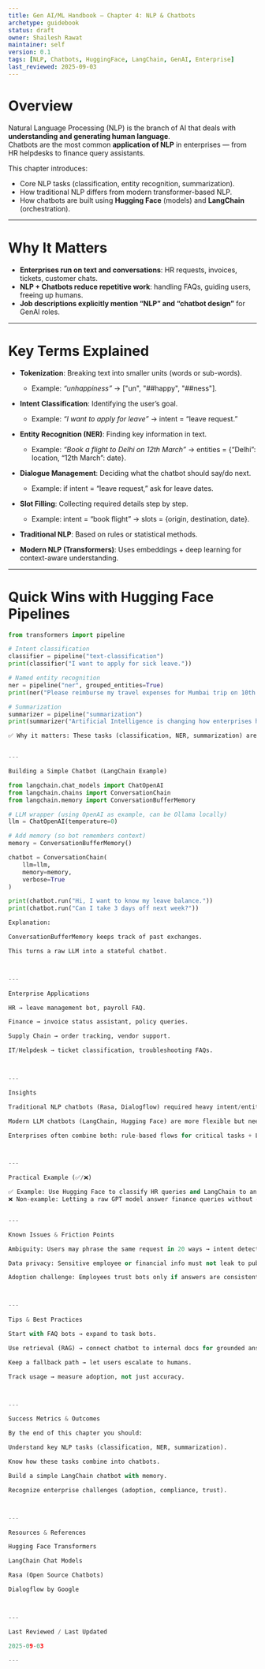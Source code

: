 ```yaml
---
title: Gen AI/ML Handbook – Chapter 4: NLP & Chatbots
archetype: guidebook
status: draft
owner: Shailesh Rawat
maintainer: self
version: 0.1
tags: [NLP, Chatbots, HuggingFace, LangChain, GenAI, Enterprise]
last_reviewed: 2025-09-03
---
```


# Overview
Natural Language Processing (NLP) is the branch of AI that deals with **understanding and generating human language**.  
Chatbots are the most common **application of NLP** in enterprises — from HR helpdesks to finance query assistants.  

This chapter introduces:
- Core NLP tasks (classification, entity recognition, summarization).  
- How traditional NLP differs from modern transformer-based NLP.  
- How chatbots are built using **Hugging Face** (models) and **LangChain** (orchestration).  

---

# Why It Matters
- **Enterprises run on text and conversations**: HR requests, invoices, tickets, customer chats.  
- **NLP + Chatbots reduce repetitive work**: handling FAQs, guiding users, freeing up humans.  
- **Job descriptions explicitly mention “NLP” and “chatbot design”** for GenAI roles.  

---

# Key Terms Explained
- **Tokenization**: Breaking text into smaller units (words or sub-words).  
  - Example: *“unhappiness”* → ["un", "##happy", "##ness"].  

- **Intent Classification**: Identifying the user’s goal.  
  - Example: *“I want to apply for leave”* → intent = “leave request.”  

- **Entity Recognition (NER)**: Finding key information in text.  
  - Example: *“Book a flight to Delhi on 12th March”* → entities = {“Delhi”: location, “12th March”: date}.  

- **Dialogue Management**: Deciding what the chatbot should say/do next.  
  - Example: if intent = “leave request,” ask for leave dates.  

- **Slot Filling**: Collecting required details step by step.  
  - Example: intent = “book flight” → slots = {origin, destination, date}.  

- **Traditional NLP**: Based on rules or statistical methods.  
- **Modern NLP (Transformers)**: Uses embeddings + deep learning for context-aware understanding.  

---

# Quick Wins with Hugging Face Pipelines
```python
from transformers import pipeline

# Intent classification
classifier = pipeline("text-classification")
print(classifier("I want to apply for sick leave."))

# Named entity recognition
ner = pipeline("ner", grouped_entities=True)
print(ner("Please reimburse my travel expenses for Mumbai trip on 10th April."))

# Summarization
summarizer = pipeline("summarization")
print(summarizer("Artificial Intelligence is changing how enterprises handle HR and Finance by automating tasks."))

✅ Why it matters: These tasks (classification, NER, summarization) are the building blocks of chatbots.


---

Building a Simple Chatbot (LangChain Example)

from langchain.chat_models import ChatOpenAI
from langchain.chains import ConversationChain
from langchain.memory import ConversationBufferMemory

# LLM wrapper (using OpenAI as example, can be Ollama locally)
llm = ChatOpenAI(temperature=0)

# Add memory (so bot remembers context)
memory = ConversationBufferMemory()

chatbot = ConversationChain(
    llm=llm,
    memory=memory,
    verbose=True
)

print(chatbot.run("Hi, I want to know my leave balance."))
print(chatbot.run("Can I take 3 days off next week?"))

Explanation:

ConversationBufferMemory keeps track of past exchanges.

This turns a raw LLM into a stateful chatbot.



---

Enterprise Applications

HR → leave management bot, payroll FAQ.

Finance → invoice status assistant, policy queries.

Supply Chain → order tracking, vendor support.

IT/Helpdesk → ticket classification, troubleshooting FAQs.



---

Insights

Traditional NLP chatbots (Rasa, Dialogflow) required heavy intent/entity design.

Modern LLM chatbots (LangChain, Hugging Face) are more flexible but need guardrails to avoid hallucinations.

Enterprises often combine both: rule-based flows for critical tasks + LLMs for flexible queries.



---

Practical Example (✅/❌)

✅ Example: Use Hugging Face to classify HR queries and LangChain to answer with enterprise policy context.
❌ Non-example: Letting a raw GPT model answer finance queries without grounding it in real policy documents.


---

Known Issues & Friction Points

Ambiguity: Users may phrase the same request in 20 ways → intent detection can fail.

Data privacy: Sensitive employee or financial info must not leak to public APIs.

Adoption challenge: Employees trust bots only if answers are consistent and useful.



---

Tips & Best Practices

Start with FAQ bots → expand to task bots.

Use retrieval (RAG) → connect chatbot to internal docs for grounded answers.

Keep a fallback path → let users escalate to humans.

Track usage → measure adoption, not just accuracy.



---

Success Metrics & Outcomes

By the end of this chapter you should:

Understand key NLP tasks (classification, NER, summarization).

Know how these tasks combine into chatbots.

Build a simple LangChain chatbot with memory.

Recognize enterprise challenges (adoption, compliance, trust).



---

Resources & References

Hugging Face Transformers

LangChain Chat Models

Rasa (Open Source Chatbots)

Dialogflow by Google



---

Last Reviewed / Last Updated

2025-09-03

---
